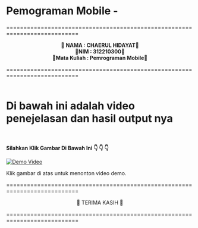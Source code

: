 # Pemograman Mobile - 
===========================================================================<br>
<p align="center">
 &#128640 <b>NAMA          :  CHAERUL HIDAYAT</b>&#128640 <br> 
  &#128640<b>NIM           :  312210300</b>&#128640 <br>
 &#128640<b>Mata Kuliah   :  Pemrograman Mobile</b>&#128640 <br>
</p>
===========================================================================<br><br>

# Di bawah ini adalah video penejelasan dan hasil output nya  <br> <br>


<p>
<b>Silahkan Klik Gambar Di Bawah Ini &#128071 &#128071 &#128071</b>
</p>


 




[![Demo Video](https://img.youtube.com/vi/IN0aPN7j5GU/0.jpg)](https://www.youtube.com/watch?v=IN0aPN7j5GU)

Klik gambar di atas untuk menonton video demo.



===========================================================================<br>
<p align="center">
 &#128640  TERIMA KASIH</b> &#128640 <br> 
</p>
===========================================================================<br><br>
